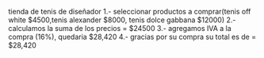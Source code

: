 




tienda de tenis de diseñador 
1.- seleccionar productos a comprar(tenis off white $4500,tenis alexander $8000, tenis dolce gabbana $12000)
2.- calculamos la suma de los precios = $24500
3.- agregamos IVA a la compra (16%), quedaria $28,420
4.- gracias por su compra su total es de = $28,420
